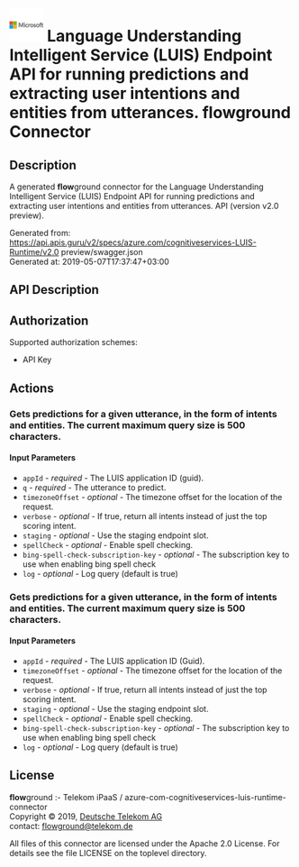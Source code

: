 # ![LOGO](logo.png) Language Understanding Intelligent Service (LUIS) Endpoint API for running predictions and extracting user intentions and entities from utterances. **flow**ground Connector

## Description

A generated **flow**ground connector for the Language Understanding Intelligent Service (LUIS) Endpoint API for running predictions and extracting user intentions and entities from utterances. API (version v2.0 preview).

Generated from: https://api.apis.guru/v2/specs/azure.com/cognitiveservices-LUIS-Runtime/v2.0 preview/swagger.json<br/>
Generated at: 2019-05-07T17:37:47+03:00

## API Description



## Authorization

Supported authorization schemes:
- API Key
## Actions

### Gets predictions for a given utterance, in the form of intents and entities. The current maximum query size is 500 characters.

#### Input Parameters
* `appId` - _required_ - The LUIS application ID (guid).
* `q` - _required_ - The utterance to predict.
* `timezoneOffset` - _optional_ - The timezone offset for the location of the request.
* `verbose` - _optional_ - If true, return all intents instead of just the top scoring intent.
* `staging` - _optional_ - Use the staging endpoint slot.
* `spellCheck` - _optional_ - Enable spell checking.
* `bing-spell-check-subscription-key` - _optional_ - The subscription key to use when enabling bing spell check
* `log` - _optional_ - Log query (default is true)

### Gets predictions for a given utterance, in the form of intents and entities. The current maximum query size is 500 characters.

#### Input Parameters
* `appId` - _required_ - The LUIS application ID (Guid).
* `timezoneOffset` - _optional_ - The timezone offset for the location of the request.
* `verbose` - _optional_ - If true, return all intents instead of just the top scoring intent.
* `staging` - _optional_ - Use the staging endpoint slot.
* `spellCheck` - _optional_ - Enable spell checking.
* `bing-spell-check-subscription-key` - _optional_ - The subscription key to use when enabling bing spell check
* `log` - _optional_ - Log query (default is true)

## License

**flow**ground :- Telekom iPaaS / azure-com-cognitiveservices-luis-runtime-connector<br/>
Copyright © 2019, [Deutsche Telekom AG](https://www.telekom.de)<br/>
contact: flowground@telekom.de

All files of this connector are licensed under the Apache 2.0 License. For details
see the file LICENSE on the toplevel directory.
